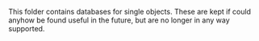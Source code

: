 This folder contains databases for single objects. These are kept if could anyhow be found useful in the future, but are no longer in any way supported.
